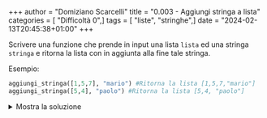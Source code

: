 +++
author = "Domiziano Scarcelli"
title = "0.003 - Aggiungi stringa a lista"
categories = [ "Difficoltà 0",]
tags = [ "liste", "stringhe",]
date = "2024-02-13T20:45:38+01:00"
+++

Scrivere una funzione che prende in input una lista `lista` ed una stringa `stringa` e ritorna la lista con in aggiunta alla fine tale stringa.

Esempio:

```python
aggiungi_stringa([1,5,7], "mario") #Ritorna la lista [1,5,7,"mario"]
aggiungi_stringa([5,4], "paolo") #Ritorna la lista [5,4, "paolo"]
```
<details>
<summary>Mostra la soluzione</summary>

```python
def aggiungi_stringa(lista, stringa):
	lista.append(stringa)
return lista
```

</details>

